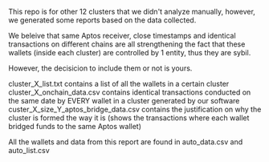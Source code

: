 This repo is for other 12 clusters that we didn't analyze manually, however, we generated some reports based on the data collected.

We beleive that same Aptos receiver, close timestamps and identical transactions on different chains are all strengthening the fact that these wallets 
(inside each cluster) are controlled by 1 entity, thus they are sybil. 

However, the decisicion to include them or not is yours.

cluster_X_list.txt contains a list of all the wallets in a certain cluster
cluster_X_onchain_data.csv contains identical transactions conducted on the same date by EVERY wallet in a cluster generated by our software
custer_X_size_Y_aptos_bridge_data.csv contains the justification on why the cluster is formed the way it is (shows the transactions where each wallet bridged funds to the same Aptos wallet)


All the wallets and data from this report are found in auto_data.csv and auto_list.csv
